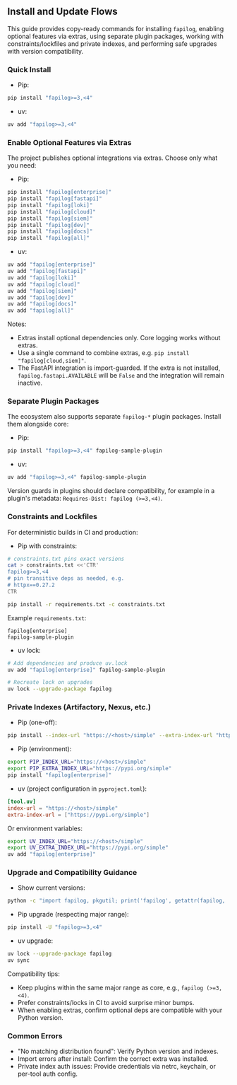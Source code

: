 ## Install and Update Flows

This guide provides copy-ready commands for installing `fapilog`, enabling optional features via extras, using separate plugin packages, working with constraints/lockfiles and private indexes, and performing safe upgrades with version compatibility.

### Quick Install

- Pip:

```bash
pip install "fapilog>=3,<4"
```

- uv:

```bash
uv add "fapilog>=3,<4"
```

### Enable Optional Features via Extras

The project publishes optional integrations via extras. Choose only what you need:

- Pip:

```bash
pip install "fapilog[enterprise]"
pip install "fapilog[fastapi]"
pip install "fapilog[loki]"
pip install "fapilog[cloud]"
pip install "fapilog[siem]"
pip install "fapilog[dev]"
pip install "fapilog[docs]"
pip install "fapilog[all]"
```

- uv:

```bash
uv add "fapilog[enterprise]"
uv add "fapilog[fastapi]"
uv add "fapilog[loki]"
uv add "fapilog[cloud]"
uv add "fapilog[siem]"
uv add "fapilog[dev]"
uv add "fapilog[docs]"
uv add "fapilog[all]"
```

Notes:

- Extras install optional dependencies only. Core logging works without extras.
- Use a single command to combine extras, e.g. `pip install "fapilog[cloud,siem]"`.
- The FastAPI integration is import-guarded. If the extra is not installed, `fapilog.fastapi.AVAILABLE` will be `False` and the integration will remain inactive.

### Separate Plugin Packages

The ecosystem also supports separate `fapilog-*` plugin packages. Install them alongside core:

- Pip:

```bash
pip install "fapilog>=3,<4" fapilog-sample-plugin
```

- uv:

```bash
uv add "fapilog>=3,<4" fapilog-sample-plugin
```

Version guards in plugins should declare compatibility, for example in a plugin's metadata: `Requires-Dist: fapilog (>=3,<4)`.

### Constraints and Lockfiles

For deterministic builds in CI and production:

- Pip with constraints:

```bash
# constraints.txt pins exact versions
cat > constraints.txt <<'CTR'
fapilog>=3,<4
# pin transitive deps as needed, e.g.
# httpx==0.27.2
CTR

pip install -r requirements.txt -c constraints.txt
```

Example `requirements.txt`:

```text
fapilog[enterprise]
fapilog-sample-plugin
```

- uv lock:

```bash
# Add dependencies and produce uv.lock
uv add "fapilog[enterprise]" fapilog-sample-plugin

# Recreate lock on upgrades
uv lock --upgrade-package fapilog
```

### Private Indexes (Artifactory, Nexus, etc.)

- Pip (one-off):

```bash
pip install --index-url "https://<host>/simple" --extra-index-url "https://pypi.org/simple" "fapilog[enterprise]"
```

- Pip (environment):

```bash
export PIP_INDEX_URL="https://<host>/simple"
export PIP_EXTRA_INDEX_URL="https://pypi.org/simple"
pip install "fapilog[enterprise]"
```

- uv (project configuration in `pyproject.toml`):

```toml
[tool.uv]
index-url = "https://<host>/simple"
extra-index-url = ["https://pypi.org/simple"]
```

Or environment variables:

```bash
export UV_INDEX_URL="https://<host>/simple"
export UV_EXTRA_INDEX_URL="https://pypi.org/simple"
uv add "fapilog[enterprise]"
```

### Upgrade and Compatibility Guidance

- Show current versions:

```bash
python -c "import fapilog, pkgutil; print('fapilog', getattr(fapilog, '__version__', 'unknown'))"
```

- Pip upgrade (respecting major range):

```bash
pip install -U "fapilog>=3,<4"
```

- uv upgrade:

```bash
uv lock --upgrade-package fapilog
uv sync
```

Compatibility tips:

- Keep plugins within the same major range as core, e.g., `fapilog (>=3,<4)`.
- Prefer constraints/locks in CI to avoid surprise minor bumps.
- When enabling extras, confirm optional deps are compatible with your Python version.

### Common Errors

- "No matching distribution found": Verify Python version and indexes.
- Import errors after install: Confirm the correct extra was installed.
- Private index auth issues: Provide credentials via netrc, keychain, or per-tool auth config.
